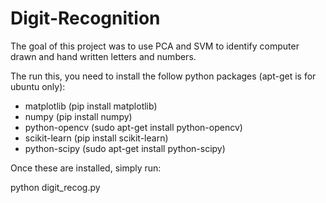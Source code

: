 Digit-Recognition
==========================

The goal of this project was to use PCA and SVM to identify computer drawn and hand written letters and numbers. 

The run this, you need to install the follow python packages (apt-get is for ubuntu only):

- matplotlib (pip install matplotlib)
- numpy (pip install numpy)
- python-opencv (sudo apt-get install python-opencv)
- scikit-learn (pip install scikit-learn)
- python-scipy (sudo apt-get install python-scipy)

Once these are installed, simply run:

python digit_recog.py